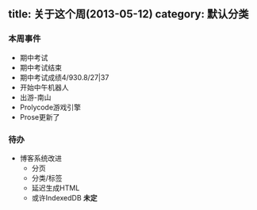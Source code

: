 title: 关于这个周(2013-05-12)
category: 默认分类
---
### 本周事件
 - 期中考试
 - 期中考试结束
 - 期中考试成绩4/930.8/27|37
 - 开始中午机器人
 - 出游-南山
 - Prolycode游戏引擎
 - Prose更新了
 
### 待办
 - 博客系统改进
   + 分页 
   + 分类/标签
   + 延迟生成HTML
   + 或许IndexedDB **未定**
   

